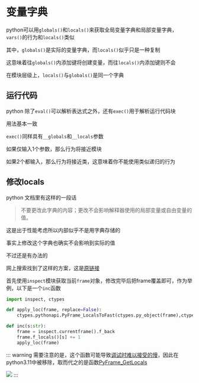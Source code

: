 # 变量字典

python可以用`globals()`和`locals()`来获取全局变量字典和局部变量字典，`vars()`的行为和`locals()`类似

其中，`globals()`是实际的变量字典，而`locals()`似乎只是一种复制

这意味着往`globals()`内添加键将创建变量，而往`locals()`内添加键则不会

在模块层级上，`locals()`与`globals()`是同一个字典

## 运行代码

python 除了`eval()`可以解析表达式之外，还有`exec()`用于解析运行代码块

用法基本一致

`exec()`同样具有`__globals`和`__locals`参数

如果仅输入1个参数，那么行为将接近模块

如果2个都输入，那么行为将接近类，这意味着你不能使用类似递归的行为

## 修改locals

python 文档里有这样的一段话

> 不要更改此字典的内容；更改不会影响解释器使用的局部变量或自由变量的值。

这是出于性能考虑所以内部似乎不是用字典存储的

事实上修改这个字典也确实不会影响到实际的值

不过还是有办法的

网上搜索找到了这样的方案，这是[原链接](https://pydev.blogspot.com/2014/02/changing-locals-of-frame-frameflocals.html)

首先使用`inspect`模块获取当前`frame`对象，修改完毕后把frame覆盖即可，作为举例，以下是一个`inc`函数

```py
import inspect, ctypes

def apply_loc(frame, replace=False):
    ctypes.pythonapi.PyFrame_LocalsToFast(ctypes.py_object(frame),ctypes.c_int(1 if replace else 0))

def inc(s:str):
    frame = inspect.currentframe().f_back
    frame.f_locals()[s] += 1
    apply_loc(frame)
```

::: warning
需要注意的是，这个函数可能导致[调试时难以接受的慢](https://github.com/python/cpython/issues/86363)，因此在python3.11中被移除，取而代之的是函数[PyFrame_GetLocals](https://docs.python.org/3/c-api/frame.html#c.PyFrame_GetLocals)

![](https://s2.loli.net/2023/03/24/kl1eavHSGmfqX5w.png)
:::

